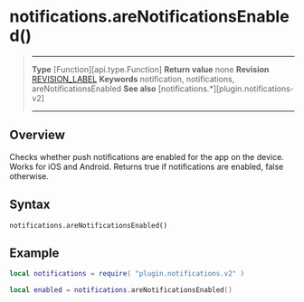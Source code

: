 # notifications.areNotificationsEnabled()

> --------------------- ------------------------------------------------------------------------------------------
> __Type__				[Function][api.type.Function]
> __Return value__		none
> __Revision__			[REVISION_LABEL](REVISION_URL)
> __Keywords__			notification, notifications, areNotificationsEnabled
> __See also__			[notifications.*][plugin.notifications-v2]
> --------------------- ------------------------------------------------------------------------------------------


## Overview

Checks whether push notifications are enabled for the app on the device. Works for iOS and Android.
Returns true if notifications are enabled, false otherwise.

## Syntax

	notifications.areNotificationsEnabled()

## Example

``````lua
local notifications = require( "plugin.notifications.v2" )

local enabled = notifications.areNotificationsEnabled()
``````